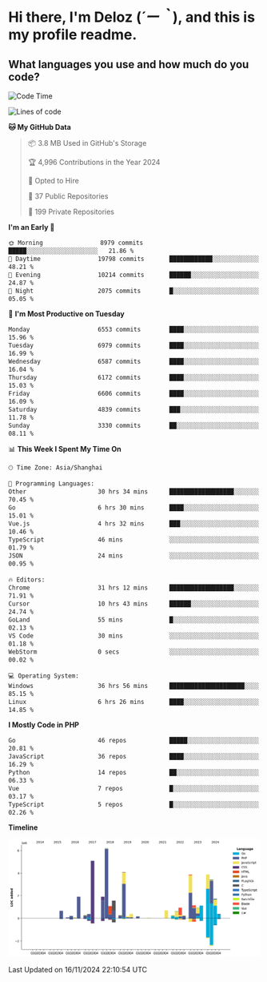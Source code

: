 # **Hi there, I'm Deloz (*´ー｀*), and this is my profile readme.**

## **What languages you use and how much do you code?**

<!--START_SECTION:waka-->
![Code Time](http://img.shields.io/badge/Code%20Time-5%2C058%20hrs%2052%20mins-blue)

![Lines of code](https://img.shields.io/badge/From%20Hello%20World%20I%27ve%20Written-43.7%20million%20lines%20of%20code-blue)

**🐱 My GitHub Data** 

> 📦 3.8 MB Used in GitHub's Storage 
 > 
> 🏆 4,996 Contributions in the Year 2024
 > 
> 💼 Opted to Hire
 > 
> 📜 37 Public Repositories 
 > 
> 🔑 199 Private Repositories 
 > 
**I'm an Early 🐤** 

```text
🌞 Morning                8979 commits        █████░░░░░░░░░░░░░░░░░░░░   21.86 % 
🌆 Daytime                19798 commits       ████████████░░░░░░░░░░░░░   48.21 % 
🌃 Evening                10214 commits       ██████░░░░░░░░░░░░░░░░░░░   24.87 % 
🌙 Night                  2075 commits        █░░░░░░░░░░░░░░░░░░░░░░░░   05.05 % 
```
📅 **I'm Most Productive on Tuesday** 

```text
Monday                   6553 commits        ████░░░░░░░░░░░░░░░░░░░░░   15.96 % 
Tuesday                  6979 commits        ████░░░░░░░░░░░░░░░░░░░░░   16.99 % 
Wednesday                6587 commits        ████░░░░░░░░░░░░░░░░░░░░░   16.04 % 
Thursday                 6172 commits        ████░░░░░░░░░░░░░░░░░░░░░   15.03 % 
Friday                   6606 commits        ████░░░░░░░░░░░░░░░░░░░░░   16.09 % 
Saturday                 4839 commits        ███░░░░░░░░░░░░░░░░░░░░░░   11.78 % 
Sunday                   3330 commits        ██░░░░░░░░░░░░░░░░░░░░░░░   08.11 % 
```


📊 **This Week I Spent My Time On** 

```text
🕑︎ Time Zone: Asia/Shanghai

💬 Programming Languages: 
Other                    30 hrs 34 mins      ██████████████████░░░░░░░   70.45 % 
Go                       6 hrs 30 mins       ████░░░░░░░░░░░░░░░░░░░░░   15.01 % 
Vue.js                   4 hrs 32 mins       ███░░░░░░░░░░░░░░░░░░░░░░   10.46 % 
TypeScript               46 mins             ░░░░░░░░░░░░░░░░░░░░░░░░░   01.79 % 
JSON                     24 mins             ░░░░░░░░░░░░░░░░░░░░░░░░░   00.95 % 

🔥 Editors: 
Chrome                   31 hrs 12 mins      ██████████████████░░░░░░░   71.91 % 
Cursor                   10 hrs 43 mins      ██████░░░░░░░░░░░░░░░░░░░   24.74 % 
GoLand                   55 mins             █░░░░░░░░░░░░░░░░░░░░░░░░   02.13 % 
VS Code                  30 mins             ░░░░░░░░░░░░░░░░░░░░░░░░░   01.18 % 
WebStorm                 0 secs              ░░░░░░░░░░░░░░░░░░░░░░░░░   00.02 % 

💻 Operating System: 
Windows                  36 hrs 56 mins      █████████████████████░░░░   85.15 % 
Linux                    6 hrs 26 mins       ████░░░░░░░░░░░░░░░░░░░░░   14.85 % 
```

**I Mostly Code in PHP** 

```text
Go                       46 repos            █████░░░░░░░░░░░░░░░░░░░░   20.81 % 
JavaScript               36 repos            ████░░░░░░░░░░░░░░░░░░░░░   16.29 % 
Python                   14 repos            ██░░░░░░░░░░░░░░░░░░░░░░░   06.33 % 
Vue                      7 repos             █░░░░░░░░░░░░░░░░░░░░░░░░   03.17 % 
TypeScript               5 repos             █░░░░░░░░░░░░░░░░░░░░░░░░   02.26 % 
```



**Timeline**

![Lines of Code chart](https://raw.githubusercontent.com/deloz/deloz/main/assets/bar_graph.png)


 Last Updated on 16/11/2024 22:10:54 UTC
<!--END_SECTION:waka-->
